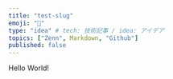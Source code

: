 ```yaml
---
title: "test-slug"
emoji: "🤖"
type: "idea" # tech: 技術記事 / idea: アイデア
topics: ["Zenn", Markdown, "Github"]
published: false
---
```


Hello World!